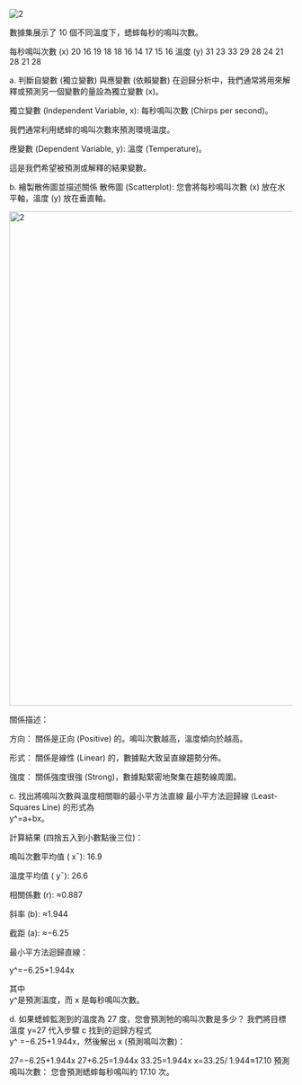 



![2](https://github.com/user-attachments/assets/4882f964-cffc-494e-9cbe-3bdd228b227d)

數據集展示了 10 個不同溫度下，蟋蟀每秒的鳴叫次數。

每秒鳴叫次數 (x)	20	16	19	18	18	16	14	17	15	16
溫度 (y)	31	23	33	29	28	24	21	28	21	28


a. 判斷自變數 (獨立變數) 與應變數 (依賴變數)
在迴歸分析中，我們通常將用來解釋或預測另一個變數的量設為獨立變數 (x)。

獨立變數 (Independent Variable, x): 每秒鳴叫次數 (Chirps per second)。

我們通常利用蟋蟀的鳴叫次數來預測環境溫度。

應變數 (Dependent Variable, y): 溫度 (Temperature)。

這是我們希望被預測或解釋的結果變數。

b. 繪製散佈圖並描述關係
散佈圖 (Scatterplot): 您會將每秒鳴叫次數 (x) 放在水平軸，溫度 (y) 放在垂直軸。



<img width="1180" height="880" alt="2" src="https://github.com/user-attachments/assets/336bd5bd-b7f2-416a-a12c-677654908b76" />

關係描述：

方向： 關係是正向 (Positive) 的。鳴叫次數越高，溫度傾向於越高。

形式： 關係是線性 (Linear) 的，數據點大致呈直線趨勢分佈。

強度： 關係強度很強 (Strong)，數據點緊密地聚集在趨勢線周圍。

c. 找出將鳴叫次數與溫度相關聯的最小平方法直線
最小平方法迴歸線 (Least-Squares Line) 的形式為  
y^=a+bx。

計算結果 (四捨五入到小數點後三位)：

鳴叫次數平均值 ( xˉ): 16.9

溫度平均值 ( yˉ): 26.6

相關係數 (r): ≈0.887

斜率 (b): ≈1.944

截距 (a): ≈−6.25

最小平方法迴歸直線：

y^=−6.25+1.944x

其中  
y^是預測溫度，而 x 是每秒鳴叫次數。

d. 如果蟋蟀監測到的溫度為 27 度，您會預測牠的鳴叫次數是多少？
我們將目標溫度 y=27 代入步驟 c 找到的迴歸方程式  
y^ =−6.25+1.944x，然後解出 x (預測鳴叫次數)：

27=−6.25+1.944x
27+6.25=1.944x
33.25=1.944x
x=33.25/ 1.944≈17.10
預測鳴叫次數： 您會預測蟋蟀每秒鳴叫約 17.10 次。
